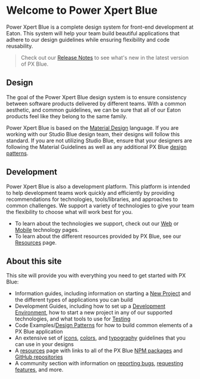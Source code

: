 # Welcome to Power Xpert Blue
Power Xpert Blue is a complete design system for front-end development at Eaton. This system will help your team build beautiful applications that adhere to our design guidelines while ensuring flexibility and code reusability.

>Check out our [Release Notes](/release-notes) to see what's new in the latest version of PX Blue.

## Design
The goal of the Power Xpert Blue design system is to ensure consistency between software products delivered by different teams. With a common aesthetic, and common guidelines, we can be sure that all of our Eaton products feel like they belong to the same family.

Power Xpert Blue is based on the [Material Design](https://material.io/) language. If you are working with our Studio Blue design team, their designs will follow this standard. If you are not utilizing Studio Blue, ensure that your designers are following the Material Guidelines as well as any additional PX Blue [design patterns](/patterns/appbar).

## Development
Power Xpert Blue is also a development platform. This platform is intended to help development teams work quickly and efficiently by providing recommendations for technologies, tools/libraries, and approaches to common challenges. We support a variety of technologies to give your team the flexibility to choose what will work best for you.

* To learn about the technologies we support, check out our [Web](/development/frameworks-web/intro) or [Mobile](/development/frameworks-mobile/intro) technology pages.
* To learn about the different resources provided by PX Blue, see our [Resources](/resources) page.

## About this site
This site will provide you with everything you need to get started with PX Blue: 

- Information guides, including information on starting a [New Project](/get-started/new-project) and the different types of applications you can build
- Development Guides, including how to set up a [Development Environment](/development/environment), how to start a new project in any of our supported technologies, and what tools to use for [Testing](/development/testing)
- Code Examples/[Design Patterns](/patterns/appbar) for how to build common elements of a PX Blue application
- An extensive set of [icons](/style/iconography), [colors](style/color), and [typography](style/typography) guidelines that you can use in your designs
- A [resources](/resources) page with links to all of the PX Blue [NPM packages](https://www.npmjs.com/org/pxblue) and [GitHub repositories](https://github.com/pxblue)
- A community section with information on [reporting bugs](/community/bugs), [requesting features](/community/features), and more.